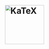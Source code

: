 # [<img src="https://khan.github.io/KaTeX/katex-logo.svg" width="130" alt="KaTeX">](https://khan.github.io/KaTeX/)
